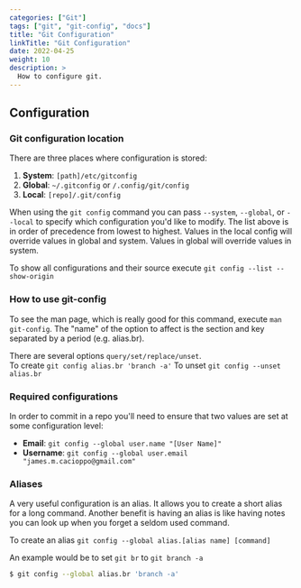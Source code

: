 ```yaml
---
categories: ["Git"]
tags: ["git", "git-config", "docs"]
title: "Git Configuration"
linkTitle: "Git Configuration"
date: 2022-04-25
weight: 10
description: >
  How to configure git.
---
```



## Configuration
### Git configuration location

There are three places where configuration is stored:

1) __System__: `[path]/etc/gitconfig`
1) __Global__: `~/.gitconfig` or `/.config/git/config`
1) __Local__: `[repo]/.git/config`

When using the `git config` command you can pass `--system`, `--global`, or `--local` to specify which configuration you'd like to modify.  The list above is in order of precedence from lowest to highest.  Values in the local config will override values in global and system.  Values in global will override values in system.

To show all configurations and their source execute `git config --list --show-origin`

### How to use git-config

To see the man page, which is really good for this command, execute `man git-config`.  The "name" of the option to affect is the section and key separated by a period (e.g. alias.br).

There are several options `query/set/replace/unset`.  
To create `git config alias.br 'branch -a'`
To unset `git config --unset alias.br`


### Required configurations

In order to commit in a repo you'll need to ensure that two values are set at some configuration level:

* __Email__: `git config --global user.name "[User Name]"`
* __Username__: `git config --global user.email "james.m.cacioppo@gmail.com"`

### Aliases

A very useful configuration is an alias.  It allows you to create a short alias for a long command.  Another benefit is having an alias is like having notes you can look up when you forget a seldom used command.

To create an alias `git config --global alias.[alias name] [command]`

An example would be to set `git br` to `git branch -a`
```bash
$ git config --global alias.br 'branch -a'
```